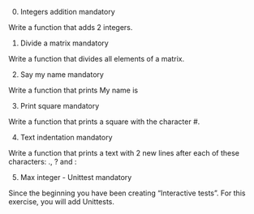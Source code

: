 
0. Integers addition
mandatory

Write a function that adds 2 integers.

1. Divide a matrix
mandatory

Write a function that divides all elements of a matrix.

2. Say my name
mandatory

Write a function that prints My name is <first name> <last name>

3. Print square
mandatory

Write a function that prints a square with the character #.

4. Text indentation
mandatory

Write a function that prints a text with 2 new lines after each of these characters: ., ? and :

5. Max integer - Unittest
mandatory

Since the beginning you have been creating “Interactive tests”. For this exercise, you will add Unittests.
